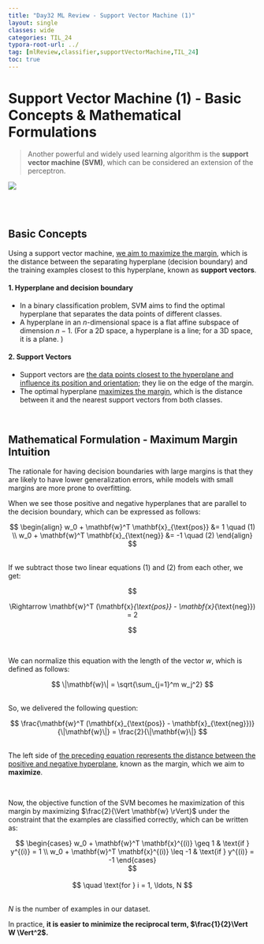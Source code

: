 ```yaml
---
title: "Day32 ML Review - Support Vector Machine (1)"
layout: single
classes: wide
categories: TIL_24
typora-root-url: ../
tag: [mlReview,classifier,supportVectorMachine,TIL_24]
toc: true 
---
```


# Support Vector Machine (1) - Basic Concepts & Mathematical Formulations

> Another powerful and widely used learning algorithm is the **support vector machine (SVM)**, which can be considered an extension of the perceptron. 

<img src="/blog/images/2024-07-23-TIL24_Day32/DD8DFD26-A0CC-4E5B-A18A-8332363758E6_1_105_c.jpeg">

<br><br>

## Basic Concepts

Using a support vector machine, <u>we aim to maximize the margin</u>, which is the distance between the separating hyperplane (decision boundary) and the training examples closest to this hyperplane, known as **support vectors**.

#### 1. Hyperplane and decision boundary

- In a binary classification problem, SVM aims to find the optimal hyperplane that separates the data points of different classes.
- A hyperplane in an $n$-dimensional space is a flat affine subspace of dimension $n-1$.  (For a 2D space, a hyperplane is a line; for a 3D space, it is a plane. )



#### 2. Support Vectors

- Support vectors are <u>the data points closest to the hyperplane and influence its position and orientation</u>; they lie on the edge of the margin.
- The optimal hyperplane <u>maximizes the margin</u>, which is the distance between it and the nearest support vectors from both classes. 

<br>

## Mathematical Formulation - Maximum Margin Intuition

The rationale for having decision boundaries with large margins is that they are likely to have lower generalization errors, while models with small margins are more prone to overfitting.

When we see those positive and negative hyperplanes that are parallel to the decision boundary, which can be expressed as follows:

<center>
  $$
  \begin{align}
w_0 + \mathbf{w}^T \mathbf{x}_{\text{pos}} &= 1 \quad (1) \\
w_0 + \mathbf{w}^T \mathbf{x}_{\text{neg}} &= -1 \quad (2)
\end{align}
  $$
</center>

<br>

If we subtract those two linear equations (1) and (2) from each other, we get:

<center>
  $$

\Rightarrow \mathbf{w}^T (\mathbf{x}_{\text{pos}} - \mathbf{x}_{\text{neg}}) = 2

  $$
</center>

<br>

We can normalize this equation with the length of the vector $w$, which is defined as follows:

<center>
  $$
  \|\mathbf{w}\| = \sqrt{\sum_{j=1}^m w_j^2}
  $$
</center>



<br>

So, we delivered the following question:

<center>
  $$
\frac{\mathbf{w}^T (\mathbf{x}_{\text{pos}} - \mathbf{x}_{\text{neg}})}{\|\mathbf{w}\|} = \frac{2}{\|\mathbf{w}\|}
  $$
</center>

<br>

The left side of <u>the preceding equation represents the distance between the positive and negative hyperplane</u>, known as the margin, which we aim to **maximize**.

<br>

Now, the objective function of the SVM becomes he maximization of this margin by maximizing $\frac{2}{\Vert \mathbf{w} \rVert}$ under the constraint that the examples are classified correctly, which can be written as:

<center>
  $$
  \begin{cases}
w_0 + \mathbf{w}^T \mathbf{x}^{(i)} \geq 1 & \text{if } y^{(i)} = 1 \\
w_0 + \mathbf{w}^T \mathbf{x}^{(i)} \leq -1 & \text{if } y^{(i)} = -1
\end{cases} <br>
  $$
</center>

<br>

<center>
  $$
  \quad \text{for } i = 1, \ldots, N
  $$
</center>

<br>

$N$ is the number of examples in our dataset.

In practice, **it is easier to minimize the reciprocal term, $\frac{1}{2}\Vert W \Vert^2$.**

<br><br>
